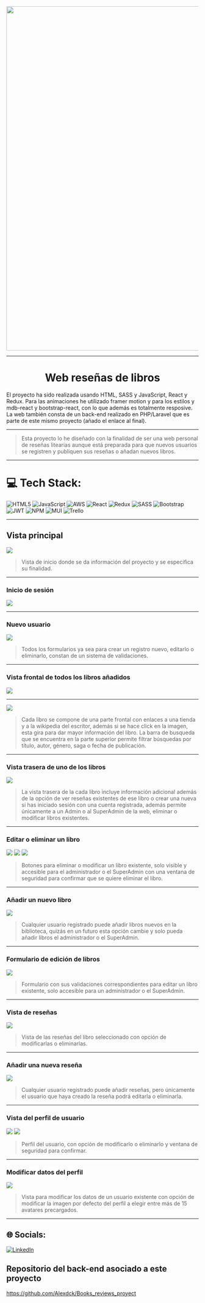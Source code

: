 <img src="./src/Img/geeks.png" style="width:900px; border-radius:0.1em;"/>

---

# <center>Web reseñas de libros </center>

El proyecto ha sido realizada usando HTML, SASS y JavaScript, React y Redux. 
Para las animaciones he utilizado framer motion y para los estilos y mdb-react y bootstrap-react, con lo que además es totalmente resposive. La web también consta de un back-end realizado en PHP/Laravel que es parte de este mismo proyecto (añado el enlace al final).


---

>Esta proyecto lo he diseñado con la finalidad de ser una web personal de reseñas litearias aunque está preparada para que nuevos usuarios se registren y publiquen sus reseñas o añadan nuevos libros.
---

# 💻 Tech Stack:

![HTML5](https://img.shields.io/badge/html5-%23E34F26.svg?style=for-the-badge&logo=html5&logoColor=white) ![JavaScript](https://img.shields.io/badge/javascript-%23323330.svg?style=for-the-badge&logo=javascript&logoColor=%23F7DF1E) ![AWS](https://img.shields.io/badge/AWS-%23FF9900.svg?style=for-the-badge&logo=amazon-aws&logoColor=white) ![React](https://img.shields.io/badge/react-%2320232a.svg?style=for-the-badge&logo=react&logoColor=%2361DAFB) ![Redux](https://img.shields.io/badge/redux-%23593d88.svg?style=for-the-badge&logo=redux&logoColor=white) ![SASS](https://img.shields.io/badge/SASS-hotpink.svg?style=for-the-badge&logo=SASS&logoColor=white) ![Bootstrap](https://img.shields.io/badge/bootstrap-%23563D7C.svg?style=for-the-badge&logo=bootstrap&logoColor=white) ![JWT](https://img.shields.io/badge/JWT-black?style=for-the-badge&logo=JSON%20web%20tokens) ![NPM](https://img.shields.io/badge/NPM-%23000000.svg?style=for-the-badge&logo=npm&logoColor=white) ![MUI](https://img.shields.io/badge/MUI-%230081CB.svg?style=for-the-badge&logo=material-ui&logoColor=white) ![Trello](https://img.shields.io/badge/Trello-%23026AA7.svg?style=for-the-badge&logo=Trello&logoColor=white)

---
## Vista principal
<img src="./src/Img/Home.png" style="border-radius:0.1em;"/>

>Vista de inicio donde se da información del proyecto y se especifica su finalidad.

---

### Inicio de sesión
<img src="src/img/Login_validacion.png" style="border-radius:0.1em;"/>

---

### Nuevo usuario
<img src="src/img/Registro.png" style="border-radius:0.1em;"/>

>Todos los formularios ya sea para crear un registro nuevo, editarlo o eliminarlo, constan de un sistema de validaciones.

---

### Vista frontal de todos los libros añadidos
<img src="src/img/Libros_frontal.png" style="border-radius:0.1em;"/>

---

<img src="src/img/Barra_busqueda.png" style="border-radius:0.1em;"/>

>Cada libro se compone de una parte frontal con enlaces a una tienda y a la wikipedia del escritor, además si se hace click en la imagen, esta gira para dar mayor información del libro. La barra de busqueda que se encuentra en la parte superior permite filtrar búsquedas por título, autor, género, saga o fecha de publicación.

---

### Vista trasera de uno de los libros
<img src="src/img/Parte_trasera.png" style="border-radius:0.1em;"/>

>La vista trasera de la cada libro incluye información adicional además de la opción de ver reseñas existentes de ese libro o crear una nueva si has iniciado sesión con una cuenta registrada, además permite únicamente a un Admin o al SuperAdmin de la web, eliminar o modificar libros existentes.

---

### Editar o eliminar un libro
<img src="src/img/Boton_edit.png" style="border-radius:0.1em;"/>
<img src="src/img/Boton_delete.png" style="border-radius:0.1em;"/>
<img src="src/img/Ventana_eliminar.png" style="border-radius:0.1em;"/>

>Botones para eliminar o modificar un libro existente, solo visible y accesible para el administrador o el SuperAdmin con una ventana de seguridad para confirmar que se quiere eliminar el libro.

---

### Añadir un nuevo libro
<img src="src/img/Nuevo_libro.png" style="border-radius:0.1em;"/>

>Cualquier usuario registrado puede añadir libros nuevos en la biblioteca, quizás en un futuro esta opción cambie y solo pueda añadir libros el administrador o el SuperAdmin.

---

### Formulario de edición de libros
<img src="src/img/Editar_libro.png" style="border-radius:0.1em;"/>

>Formulario con sus validaciones correspondientes para editar un libro existente, solo accesible para un administrador o el SuperAdmin.

---

### Vista de reseñas
<img src="src/img/Reseña.png" style="border-radius:0.1em;"/>

>Vista de las reseñas del libro seleccionado con opción de modificarlas o eliminarlas.

---

### Añadir una nueva reseña
<img src="src/img/Nueva_reseña.png" style="border-radius:0.1em;"/>

>Cualquier usuario registrado puede añadir reseñas, pero únicamente el usuario que haya creado la reseña podrá editarla o eliminarla.

---

### Vista del perfil de usuario
<img src="src/img/Perfil_usuario.png" style="border-radius:0.1em;"/>
<img src="src/img/Eliminar_perfil.png" style="border-radius:0.1em;"/>

>Perfil del usuario, con opción de modificarlo o eliminarlo y ventana de seguridad para confirmar.

---

### Modificar datos del perfil

<img src="src/img/Modificar_usuario.png" style="border-radius:0.1em;"/>

>Vista para modificar los datos de un usuario existente con opción de modificar la imagen por defecto del perfil a elegir entre más de 15 avatares precargados.

---


## 🌐 Socials:
[![LinkedIn](https://img.shields.io/badge/LinkedIn-%230077B5.svg?logo=linkedin&logoColor=white)](https://www.linkedin.com/in/alejandrolaguia/) 

## Repositorio del back-end asociado a este proyecto

https://github.com/Alexdck/Books_reviews_proyect





